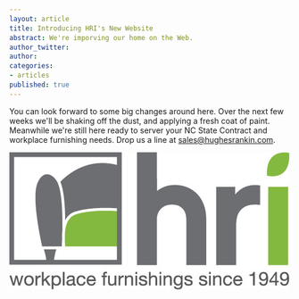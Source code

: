 ```yaml
---
layout: article
title: Introducing HRI's New Website
abstract: We're imporving our home on the Web.
author_twitter: 
author: 
categories:
- articles
published: true
---
```


You can look forward to some big changes around here. Over the next few weeks we'll be shaking off the dust, and applying a fresh coat of paint. Meanwhile we're still here ready to server your NC State Contract and workplace furnishing needs. Drop us a line at [sales@hughesrankin.com](mailto:sales@hughesrankin.com).

![](images/logo.jpg)